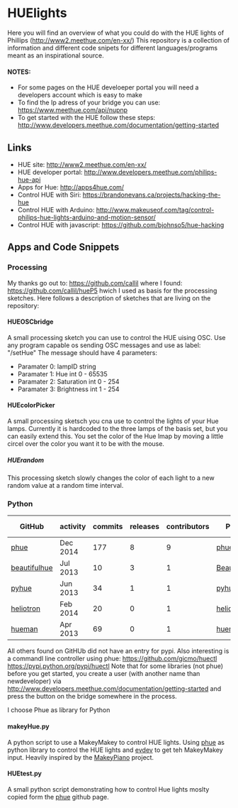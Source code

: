 # HUElights

Here you will find an overview of what you could do with the HUE lights of Phillips (http://www2.meethue.com/en-xx/) 
This repository is a collection of information and different code snipets for different languages/programs meant as an inspirational source.

#### NOTES: 

* For some pages on the HUE develoeper portal you will need a developers account which is easy to make
* To find the Ip adress of your bridge you can use: https://www.meethue.com/api/nupnp
* To get started with the HUE follow these steps: http://www.developers.meethue.com/documentation/getting-started

## Links

* HUE site: http://www2.meethue.com/en-xx/
* HUE developer portal: http://www.developers.meethue.com/philips-hue-api
* Apps for Hue: http://apps4hue.com/
* Control HUE with Siri: https://brandonevans.ca/projects/hacking-the-hue
* Control HUE with Arduino: http://www.makeuseof.com/tag/control-philips-hue-lights-arduino-and-motion-sensor/
* Control HUE with javascript: https://github.com/bjohnso5/hue-hacking

## Apps and Code Snippets

### Processing

My thanks go out to: https://github.com/callil where I found: https://github.com/callil/hueP5 hwich I used as basis for the processing sketches. Here follows a description of sketches that are living on the repository:

#### HUEOSCbridge

A small processing sketch you can use to control the HUE uising OSC.
Use any program capable os sending OSC messages and use as label: "/setHue"
The message should have 4 parameters:

* Paramater 0: lampID string
* Paramater 1: Hue  int 0 - 65535
* Paramater 2: Saturation int 0 - 254
* Paramater 3: Brightness int 1 - 254

#### HUEcolorPicker

A small processing sketsch you cna use to control the lights of your Hue lamps. Currently it is hardcoded to the three lamps of the basis set, but you can easily extend this. You set the color of the Hue lmap by moving a little circel over the color you want it to be with the mouse.

##### HUErandom

This processing sketch slowly changes the color of each light to a new random value at a random time interval.


### Python

| **GitHub** | **activity** | **commits** | **releases** | **contributors** | **Python** | **Groups** | **Schedules** |**Python 3** | **pip** | **pip3** | **easy_install** | **easy_install3** |
|---|---|---|---|---|---|---|---|---|---|---|---|---|
| [phue](https://github.com/studioimaginaire/phue) | Dec 2014 | 177 | 8 | 9 | [phue](https://pypi.python.org/pypi/phue) | yes | yes | yes | yes | yes | yes | yes |
| [beautifulhue](https://github.com/allanbunch/beautifulhue) | Jul 2013 | 10 | 3 | 1 | [BeautifulHue](https://pypi.python.org/pypi/BeautifulHue) | yes | yes | [issue](https://github.com/allanbunch/beautifulhue/issues/8) | yes | yes | yes | yes |
| [pyhue](https://github.com/aleroddepaz/pyhue) | Jun 2013 | 34 | 1 | 1 | [pyhue](https://pypi.python.org/pypi/pyhue) |yes | yes | no | yes | yes | yes | yes |
| [heliotron](https://github.com/briancline/heliotron) | Feb 2014 | 20 | 0 | 1 | [heliotron](https://pypi.python.org/pypi/heliotron) | no | no | no | no | no | no | no |
| [hueman](https://github.com/wrboyce/hueman) | Apr 2013 | 69 | 0 | 1 | [hueman](https://pypi.python.org/pypi/hueman) | yes | no | no | no | no | no | no |

All others found on GitHUb did not have an entry for pypi. Also interesting is a commandl line controller using phue: https://github.com/gicmo/huectl https://pypi.python.org/pypi/huectl Note that for some libraries (not phue) before you get started, you create a user (with another name than newdeveloper) via http://www.developers.meethue.com/documentation/getting-started and press the button on the bridge somewhere in the process.

I choose Phue as library for Python

#### makeyHue.py

A python script to use a MakeyMakey to control HUE lights. Using [phue](https://github.com/studioimaginaire/phue) as python library to control the HUE lights and [evdev](https://python-evdev.readthedocs.io/en/latest/) to get teh MakeyMakey input. Heavily inspired by the [MakeyPiano](https://github.com/merose/MakeyPiano) project.

#### HUEtest.py

A small python script demonstrating how to control Hue lights moslty copied form the [phue](https://github.com/studioimaginaire/phue) github page.


